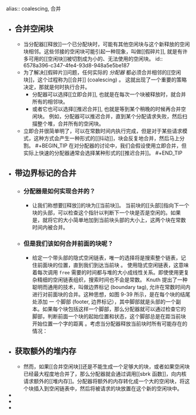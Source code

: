 alias:: coalescing, 合并

- ## 合并空闲块
	- 当分配器[[释放]]一个已分配块时，可能有其他空闲块与这个新释放的空闲块相邻。这些邻接的空闲块可能引起一种现象，叫做[[假碎片]], 就是有许多可用的[[空闲块]]被切割成为小的、无法使用的空闲块。
	  id:: 6578a396-c347-4fe4-93d8-948a5e5be187
	- 为了解决[[假碎片]]问题，任何实际的 *分配器* 都必须合并相邻的[[空闲块]]，这个过程称为[[合并]] (coalescing) 。
	  这就出现了一个重要的策略决定，那就是何时执行合并。
		- 分配器可以选择[[立即合并]], 也就是在每次一个块被释放时，就合并所有的相邻块。
		- 或者它也可以选择[[推迟合并]], 也就是等到某个稍晚的时候再合并空闲块。
		  例如，分配器可以推迟合并，直到某个分配请求失败，然后扫描整个堆，合并所有的空闲块。
	- 立即合并很简单明了，可以在常数时间内执行完成，但是对于某些请求模式，这种方式会产生一种形式的[[抖动]]，块会反复地合并，然后马上分割。
	  #+BEGIN_TIP
	  在对分配器的讨论中，我们会假设使用立即合并，但实际上快速的分配器通常会选择某种形式的[[推迟合并]]。
	  #+END_TIP
- ## 带边界标记的合井
	- ### 分配器是如何实现合并的？
		- 让我们称想要[[释放]]的块为[[当前块]]。
		  当前块的[[头部]]指向下一个块的头部，可以检查这个指针以判断下一个块是否是空闲的。如果是，就将它的大小简单地加到当前块头部的大小上，这两个块在常数时间内被合并。
	- ### 但是我们该如何合并**前面的**块呢？
		- 给定一个带头部的隐式空闲链表，唯一的选择将是搜索整个链表，记住前面块的位置，直到我们到达当前块 。 使用隐式空闲链表，这意味着每次调用 `free` 需要的时间都与堆的大小成线性关系。即使使用更复杂精细的空闲链表组织，搜索时间也不会是常数。 Knuth 提出了一种聪明而通用的技术，叫做边界标记 (boundary tag), 允许在常数时间内进行对前面块的合并。这种思想，如图 9-39 所示，是在每个块的结尾处添加 一 个脚部 (footer, 边界标记），其中脚部就是头部的一个副本。如果每个块包括这样一个脚部，那么分配器就可以通过检查它的脚部，判断前面一个块的起始位置和状态，这个脚部总是在距当前块开始位置一个字的距离 。考虑当分配器释放当前块时所有可能存在的情况：
- ## 获取额外的堆内存
	- 然而，如果[[合并空闲块]]还是不能生成一个足够大的块，或者如果空闲块已经最大程度地合并了，那么分配器就会通过调用[[sbrk 函数]]，向内核请求额外的[[堆内存]]。分配器将额外的内存转化成一个大的空闲块，将这个块插入到空闲链表中，然后将被请求的块放置在这个新的空闲块中。
-
-
-